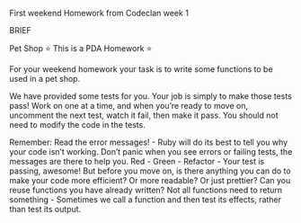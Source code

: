 First weekend Homework from Codeclan week 1

BRIEF

Pet Shop
:star: This is a PDA Homework :star:

For your weekend homework your task is to write some functions to be used in a pet shop.

We have provided some tests for you. Your job is simply to make those tests pass! Work on one at a time, and when you’re ready to move on, uncomment the next test, watch it fail, then make it pass. You should not need to modify the code in the tests.

Remember:
Read the error messages! - Ruby will do its best to tell you why your code isn’t working. Don’t panic when you see errors or failing tests, the messages are there to help you.
Red - Green - Refactor - Your test is passing, awesome! But before you move on, is there anything you can do to make your code more efficient? Or more readable? Or just prettier? Can you reuse functions you have already written?
Not all functions need to return something - Sometimes we call a function and then test its effects, rather than test its output.
